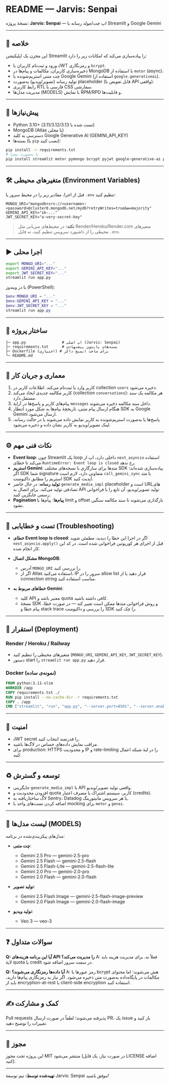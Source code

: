 # README — Jarvis: Senpai

نسخهٔ پروژه: **Jarvis: Senpai** — اپ چت/مولد رسانه با Streamlit و Google Gemini

---

## 📌 خلاصه

این مخزن یک اپلیکیشن Streamlit را پیاده‌سازی می‌کند که امکانات زیر را دارد:

* ورود و ثبت‌نام کاربران با JWT و رمزنگاری `bcrypt`.
* ذخیره‌سازی کاربران، مکالمات و پیام‌ها در MongoDB با استفاده از `motor` (async).
* چت متنی استریم‌شونده با Google Gemini (استفاده از `google.generativeai`).
* تولید رسانه (تصویر/ویدیو) به‌صورت placeholder (قابل تعویض با API واقعی).
* رابط کاربری RTL فارسی با CSS سفارشی.
* مدیریت مدل‌ها (MODELS) با نمایش RPM/RPD و قابلیت‌ها.

---

## 🔧 پیش‌نیازها

* Python 3.10+ (تست شده با 3.11/3.12/3.13)
* MongoDB (Atlas یا محلی)
* دسترسی به کلید Google Generative AI (GEMINI\_API\_KEY)
* بسته‌ها (با `pip` نصب کنید):

```bash
pip install -r requirements.txt
# یا به‌صورت مجزا
pip install streamlit motor pymongo bcrypt pyjwt google-generative-ai python-dotenv nest_asyncio pandas
```

---

## 🛠️ متغیرهای محیطی (Environment Variables)

قبل از اجرا، مقادیر زیر را در محیط سرور یا `.env` تنظیم کنید:

```env
MONGO_URI="mongodb+srv://<username>:<password>@cluster0.mongodb.net/mydb?retryWrites=true&w=majority"
GEMINI_API_KEY="sk-..."
JWT_SECRET_KEY="a-very-secret-key"
```

> **نکته:** در محیط‌های میزبانی مثل Render/Heroku/Render.com متغیرهای محیطی را از داشبورد سرویس تنظیم کنید، نه فایل `.env`.

---

## ▶️ اجرا محلی

```bash
export MONGO_URI="..."
export GEMINI_API_KEY="..."
export JWT_SECRET_KEY="..."
streamlit run app.py
```

یا در ویندوز (PowerShell):

```powershell
$env:MONGO_URI = "..."
$env:GEMINI_API_KEY = "..."
$env:JWT_SECRET_KEY = "..."
streamlit run app.py
```

---

## 📁 ساختار پروژه

```
├─ app.py                # اپ اصلی (Jarvis: Senpai)
├─ requirements.txt      # بسته‌های پایتون پیشنهادی
├─ Dockerfile (اختیاری) # برای ساخت ایمیج داکر
└─ README.md
```

---

## 🧭 معماری و جریان کار

1. کاربر وارد یا ثبت‌نام می‌کند. اطلاعات کاربر در collection `users` ذخیره می‌شود.
2. کاربر مکالمه جدیدی ایجاد می‌کند (collection `conversations`): هر مکالمه یک سند مستقل دارد.
3. پیام‌های کاربر و پاسخ‌ها در آرایهٔ `messages` داخل سند مکالمه ذخیره می‌شوند.
4. هنگام ارسال پیام متنی، تاریخچهٔ پیام‌ها به شکل مورد انتظار SDK به Google Gemini ارسال می‌شود.
5. پاسخ‌ها یا به‌صورت استریم‌شونده به کاربر نمایش داده می‌شوند یا در حالت رسانه، لینک تصویر/ویدیو به کاربر نشان داده و ذخیره می‌شود.

---

## ⚙️ نکات فنی مهم

* **Event loop**: چون Streamlit یک loop داخلی دارد، اپ از `nest_asyncio` استفاده می‌کند تا خطای `RuntimeError: Event loop is closed` رخ ندهد.
* **استریم Gemini**: متدها برای سازگاری با نسخه‌های مختلف SDK پیاده‌سازی شده‌اند؛ اگر SDK شما signature متفاوتی دارد، لازم است `call_gemini_sync` یا متد استریم را مطابق داکیومنت SDK آپدیت کنید.
* **تولید رسانه**: در حال حاضر `generate_media_impl` placeholder است و URLهای تصادفی تولید می‌کند. برای اتصال به API تولید تصویر/ویدیو، آن تابع را با فراخوانی رسمی جایگزین کنید.
* **Pagination پیام‌ها**: پیام‌ها با limit و offset بارگذاری می‌شوند تا سند مکالمه سنگین نشود.

---

## 🧪 تست و خطایابی (Troubleshooting)

* **خطای Event loop is closed**: اگر در اجرا این خطا را دیدید، مطمئن شوید `nest_asyncio.apply()` قبل از اجرای هر کوریوتین فراخوانی شده است. در کد این کار انجام شده.
* **مشکل اتصال MongoDB**:

  * آدرس `MONGO_URI` را بررسی کنید.
  * اگر از Atlas استفاده می‌کنید، IP سروِر را در allow list قرار دهید یا از connection string مناسب استفاده کنید.
* **خطاهای مربوط به Gemini**:

  * کلید API معتبر باشد و quota کافی داشته باشید.
  * نسخهٔ SDK و روش فراخوانی متدها ممکن است تغییر کند — در صورت خطا، پیام خطا و stack trace را بررسی و داکیومنت SDK را چک کنید.

---

## 🚀 استقرار (Deployment)

### Render / Heroku / Railway

* متغیرهای محیطی را تنظیم کنید (`MONGO_URI`, `GEMINI_API_KEY`, `JWT_SECRET_KEY`).
* دستور start را `streamlit run app.py` قرار دهید.

### Docker (نمونه‌ی ساده)

```dockerfile
FROM python:3.11-slim
WORKDIR /app
COPY requirements.txt ./
RUN pip install --no-cache-dir -r requirements.txt
COPY . /app
CMD ["streamlit", "run", "app.py", "--server.port=8501", "--server.enableCORS=false"]
```

---

## 🔐 امنیت

* JWT secret را قدرتمند انتخاب کنید.
* مراقب نمایش داده‌های حساس در لاگ‌ها باشید.
* برای production: HTTPS و محدودیت IP و rate-limiting را در لبهٔ شبکه اعمال کنید.

---

## ♻️ توسعه و گسترش

* جایگزینی `generate_media_impl` با API واقعی تولید تصویر/ویدیو.
* افزودن محدودیت و quota کاربر، سیستم اشتراک یا مصرف اعتبار (credits).
* لاگ ساختاریافته به Sentry، Datadog یا هر سرویس مانیتورینگ.
* اضافه کردن تست‌های واحد با mocking برای `motor` و `genai`.

---

## 🧾 لیست مدل‌ها (MODELS)

مدل‌های پیکربندی‌شده در برنامه:

* **چت متنی**:

  * Gemini 2.5 Pro — gemini-2.5-pro
  * Gemini 2.5 Flash — gemini-2.5-flash
  * Gemini 2.5 Flash-Lite — gemini-2.5-flash-lite
  * Gemini 2.0 Pro — gemini-2.0-pro
  * Gemini 2.0 Flash — gemini-2.0-flash

* **تولید تصویر**:

  * Gemini 2.5 Flash Image — gemini-2.5-flash-image-preview
  * Gemini 2.0 Flash Image — gemini-2.0-flash-image

* **تولید ویدیو**:

  * Veo 3 — veo-3

---

## ❓ سوالات متداول

**Q: آیا این برنامه هزینه‌های API را مدیریت می‌کند؟**
A: فعلاً نه. برای مدیریت هزینه باید لایهٔ quota یا credit در سمت سرور اضافه شود.

**Q: آیا داده‌ها رمزنگاری می‌شوند؟**
A: رمز عبور‌ها با bcrypt هش می‌شوند؛ اما محتوای مکالمات در پایگاه‌داده به‌صورت متن ذخیره می‌شود. اگر نیاز به رمزنگاری پیام‌ها دارید، باید از encryption-at-rest یا client-side encryption استفاده کنید.

---

## ✍️ کمک و مشارکت

Pull requests پذیرفته می‌شوند؛ لطفاً در صورت ارسال PR، یک issue باز کنید و تغییرات را توضیح دهید.

---

## 🧾 مجوز

این پروژه تحت مجوز MIT منتشر می‌شود (در صورت نیاز، یک فایل LICENSE اضافه کنید).

---

**تهیه‌شده توسط:** تیم توسعهٔ Jarvis: Senpai
*موفق باشید!*
